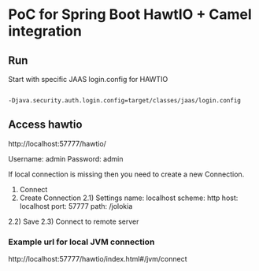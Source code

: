 # PoC for Spring Boot HawtIO + Camel integration

## Run
Start with specific JAAS login.config for HAWTIO
```

-Djava.security.auth.login.config=target/classes/jaas/login.config
```

## Access hawtio
http://localhost:57777/hawtio/

Username: admin
Password: admin

If local connection is missing then you need to create a new Connection.
1) Connect
2) Create Connection
2.1) Settings
name: localhost
scheme: http
host: localhost
port: 57777
path: /jolokia

2.2) Save
2.3) Connect to remote server

### Example url for local JVM connection
http://localhost:57777/hawtio/index.html#/jvm/connect
